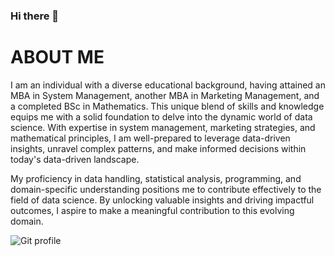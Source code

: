### Hi there 👋
# ABOUT ME
I am an individual with a diverse educational background, having attained an MBA in System Management, another MBA in Marketing Management, and a completed BSc in Mathematics. This unique blend of skills and knowledge equips me with a solid foundation to delve into the dynamic world of data science. With expertise in system management, marketing strategies, and mathematical principles, I am well-prepared to leverage data-driven insights, unravel complex patterns, and make informed decisions within today's data-driven landscape.

My proficiency in data handling, statistical analysis, programming, and domain-specific understanding positions me to contribute effectively to the field of data science. By unlocking valuable insights and driving impactful outcomes, I aspire to make a meaningful contribution to this evolving domain.

![Git profile ](https://github-readme-streak-stats.herokuapp.com/?user=Bibek-9078)
<!--
**Bibek-9078/Bibek-9078** is a ✨ _special_ ✨ repository because its `README.md` (this file) appears on your GitHub profile.
![Git profile ](https://github-readme-streak-stats.herokuapp.com/?user=Bibek-9078)
Here are some ideas to get you started:

- 🔭 I’m currently working on ...
- 🌱 I’m currently learning ...
- 👯 I’m looking to collaborate on ...
- 🤔 I’m looking for help with ...
- 💬 Ask me about ...
- 📫 How to reach me: ...
- 😄 Pronouns: ...
- ⚡ Fun fact: ...
-->
